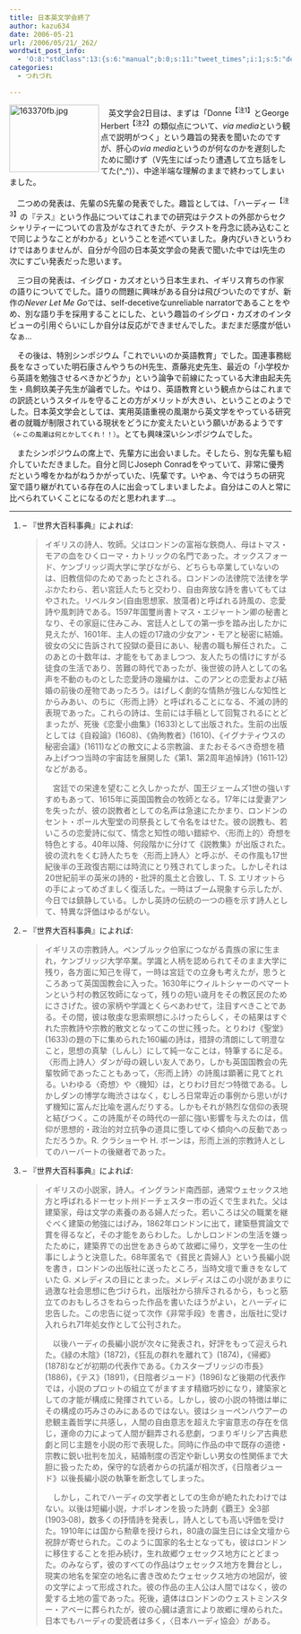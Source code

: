 ```yaml
---
title: 日本英文学会終了
author: kazu634
date: 2006-05-21
url: /2006/05/21/_262/
wordtwit_post_info:
  - 'O:8:"stdClass":13:{s:6:"manual";b:0;s:11:"tweet_times";i:1;s:5:"delay";i:0;s:7:"enabled";i:1;s:10:"separation";s:2:"60";s:7:"version";s:3:"3.7";s:14:"tweet_template";b:0;s:6:"status";i:2;s:6:"result";a:0:{}s:13:"tweet_counter";i:2;s:13:"tweet_log_ids";a:1:{i:0;i:2363;}s:9:"hash_tags";a:0:{}s:8:"accounts";a:1:{i:0;s:7:"kazu634";}}'
categories:
  - つれづれ

---
```

<div class="section">
<p>
<a href="http://image.blog.livedoor.jp/simoom634/imgs/1/6/163370fb.jpg" onclick="__gaTracker('send', 'event', 'outbound-article', 'http://image.blog.livedoor.jp/simoom634/imgs/1/6/163370fb.jpg', '');" target="_blank"><img width="160" align="left" alt="163370fb.jpg" src="http://image.blog.livedoor.jp/simoom634/imgs/1/6/163370fb-s.jpg" height="120" border="0" class="pict" /></a>
</p></p> 
  
<p>
    　英文学会2日目は、まずは「Donne<sup>【注1】</sup>とGeorge Herbert<sup>【注2】</sup>の類似点について、<i>via media</i>という観点で説明がつく」という趣旨の発表を聞いたのですが、肝心の<i>via media</i>というのが何なのかを遅刻したために聞けず（V先生にばったり遭遇して立ち話をしてた(^_^)）、中途半端な理解のままで終わってしまいました。
</p></p> 
  
<p>
    　二つめの発表は、先輩のS先輩の発表でした。趣旨としては、「ハーディー<sup>【注3】</sup>の『テス』という作品についてはこれまでの研究はテクストの外部からセクシャリティーについての言及がなされてきたが、テクストを丹念に読み込むことで同じようなことがわかる」ということを述べていました。身内びいきというわけではありませんが、自分が今回の日本英文学会の発表で聞いた中ではI先生の次にすごい発表だった思います。
</p></p> 
  
<p>
    　三つ目の発表は、イシグロ・カズオという日本生まれ、イギリス育ちの作家の語りについてでした。語りの問題に興味がある自分は飛びついたのですが、新作の<i>Never Let Me Go</i>では、self-decetiveなunreliable narratorであることをやめ、別な語り手を採用することにした、という趣旨のイシグロ・カズオのインタビューの引用ぐらいにしか自分は反応ができませんでした。まだまだ感度が低いなぁ…
</p></p> 
  
<p>
    　その後は、特別シンポジウム「これでいいのか英語教育」でした。国連事務総長をなさっていた明石康さんやうちのH先生、斎藤兆史先生、最近の「小学校から英語を勉強させるべきかどうか」という論争で前線にたっている大津由起夫先生・鳥飼玖美子先生が論者でした。やはり、英語教育という観点からはこれまでの訳読というスタイルを守ることの方がメリットが大きい、ということのようでした。日本英文学会としては、実用英語重視の風潮から英文学をやっている研究者の就職が制限されている現状をどうにか変えたいという願いがあるようです<small>（←この風潮は何とかしてくれ！！）</small>。とても興味深いシンポジウムでした。
</p></p> 
  
<p>
    　またシンポジウムの席上で、先輩方に出会いました。そしたら、別な先輩も紹介していただきました。自分と同じJoseph Conradをやっていて、非常に優秀だという噂をかねがねうかがっていた、I先輩です。いやぁ、今ではうちの研究室で語り継がれている存在の人に出会ってしまいましたよ。自分はこの人と常に比べられていくことになるのだと思われます…。
</p>
  
<hr />
  
<ol>
<li>
      &#8211; 『世界大百科事典』によれば:<br /> <blockquote>
<p>
          イギリスの詩人、牧師。父はロンドンの富裕な鉄商人、母はトマス・モアの血をひくローマ・カトリックの名門であった。オックスフォード、ケンブリッジ両大学に学びながら、どちらも卒業していないのは、旧教信仰のためであったとされる。ロンドンの法律院で法律を学ぶかたわら、若い宮廷人たちと交わり、自由奔放な詩を書いてもてはやされた。リベルタン(自由思想家、放蕩者)と呼ばれる詩風の、恋愛詩や風刺詩である。1597年国璽尚書トマス・エジャートン卿の秘書となり、その家庭に住みこみ、宮廷人としての第一歩を踏み出したかに見えたが、1601年、主人の姪の17歳の少女アン・モアと秘密に結婚。彼女の父に告訴されて投獄の憂目にあい、秘書の職も解任された。このあとの十数年は、才能をもてあましつつ、友人たちの情けにすがる徒食の生活であり、苦難の時代であったが、後世彼の詩人としての名声を不動のものとした恋愛詩の幾編かは、このアンとの恋愛および結婚の前後の産物であったろう。はげしく劇的な情熱が強じんな知性とからみあい、のちに〈形而上詩〉と呼ばれることになる、不滅の詩的表現であった。これらの詩は、生前には手稿として回覧されるにとどまったが、死後《恋愛小曲集》(1633)として出版された。生前の出版としては《自殺論》(1608)、《偽殉教者》(1610)、《イグナティウスの秘密会議》(1611)などの散文による宗教論、またおそるべき奇想を積み上げつつ当時の宇宙誌を展開した《第1、第2周年追悼詩》(1611‐12)などがある。
</p>
        
<p>
          　宮廷での栄達を望むこと久しかったが、国王ジェームズ1世の強いすすめもあって、1615年に英国国教会の牧師となる。17年には愛妻アンを失ったが、彼の説教者としての名声は急速にたかまり、ロンドンのセント・ポール大聖堂の司祭長として令名をはせた。彼の説教も、若いころの恋愛詩に似て、情念と知性の暗い錯綜や、〈形而上的〉奇想を特色とする。40年以降、何段階かに分けて《説教集》が出版された。彼の流れをくむ詩人たちを〈形而上詩人〉と呼ぶが、その作風も17世紀後半の王政復古期には時流にとり残されてしまった。しかしそれは20世紀前半の英米の詩的・批評的風土と合致し、T. S. エリオットらの手によってめざましく復活した。一時はブーム現象すら示したが、今日では鎮静している。しかし英詩の伝統の一つの極を示す詩人として、特異な評価はゆるがない。
</p>
</blockquote>
</li>
    
<li>
      &#8211; 『世界大百科事典』によれば:<br /> <blockquote>
<p>
          イギリスの宗教詩人。ペンブルック伯家につながる貴族の家に生まれ，ケンブリッジ大学卒業。学識と人柄を認められてそのまま大学に残り，各方面に知己を得て，一時は宮廷での立身も考えたが，思うところあって英国国教会に入った。1630年にウィルトシャーのベマートンという村の教区牧師になって，残りの短い歳月をその教区民のためにささげた。彼の家柄や学識とくらべあわせて，注目すべきことである。その間，彼は敬虔な思索瞑想にふけったらしく，その結果はすぐれた宗教詩や宗教的散文となってこの世に残った。とりわけ《聖堂》(1633)の題の下に集められた160編の詩は，措辞の清朗にして明澄なこと，思想の真摯（しんし）にして純一なことは，特筆するに足る。〈形而上詩人〉ダンが母の親しい友人であり，しかも英国国教会の先輩牧師であったこともあって，〈形而上詩〉の詩風は顕著に見てとれる。いわゆる〈奇想〉や〈機知〉は，とりわけ目だつ特徴である。しかしダンの博学な晦渋さはなく，むしろ日常卑近の事例から思いがけず機知に富んだ比喩を選んだりする。しかもそれが熱烈な信仰の表現と結びつく。この詩風がその時代の一部に強い影響を与えたのは，信仰が思想的・政治的対立抗争の道具に堕してゆく傾向への反動であっただろうか。R. クラショーや H. ボーンは，形而上派的宗教詩人としてのハーバートの後継者であった。
</p>
</blockquote>
</li>
    
<li>
      &#8211; 『世界大百科事典』によれば:<br /> <blockquote>
<p>
          イギリスの小説家，詩人。イングランド南西部，通常ウェセックス地方と呼ばれるドーセット州ドーチェスター市の近くで生まれた。父は建築家，母は文学の素養のある婦人だった。若いころは父の職業を継ぐべく建築の勉強にはげみ，1862年ロンドンに出て，建築懸賞論文で賞を得るなど，その才能をあらわした。しかしロンドンの生活を嫌ったために，建築界での出世をあきらめて故郷に帰り，文学を一生の仕事にしようと決意した。68年匿名で《貧民と貴婦人》という長編小説を書き，ロンドンの出版社に送ったところ，当時文壇で重きをなしていた G. メレディスの目にとまった。メレディスはこの小説があまりに過激な社会思想に色づけられ，出版社から排斥されるから，もっと筋立てのおもしろさをねらった作品を書いたほうがよい，とハーディに忠告した。この忠告に従って次作《非常手段》を書き，出版社に受け入れられ71年処女作として公刊された。
</p>
        
<p>
          　以後ハーディの長編小説が次々に発表され，好評をもって迎えられた。《緑の木陰》(1872)，《狂乱の群れを離れて》(1874)，《帰郷》(1878)などが初期の代表作である。《カスターブリッジの市長》(1886)，《テス》(1891)，《日陰者ジュード》(1896)など後期の代表作では，小説のプロットの組立てがますます精緻巧妙になり，建築家としての才能が構成に発揮されている。しかし，彼の小説の特徴は単にその構成の巧みさのみにあるのではない。彼はショーペンハウアーの悲観主義哲学に共感し，人間の自由意志を超えた宇宙意志の存在を信じ，運命の力によって人間が翻弄される悲劇，つまりギリシア古典悲劇と同じ主題を小説の形で表現した。同時に作品の中で既存の道徳・宗教に鋭い批判を加え，結婚制度の否定や新しい男女の性関係まで大胆に扱ったため，保守的な読者からの抗議が相次ぎ，《日陰者ジュード》以後長編小説の執筆を断念してしまった。
</p>
        
<p>
          　しかし，これでハーディの文学者としての生命が絶たれたわけではない。以後は短編小説，ナポレオンを扱った詩劇《覇王》全3部(1903‐08)，数多くの抒情詩を発表し，詩人としても高い評価を受けた。1910年には国から勲章を授けられ，80歳の誕生日には全文壇から祝辞が寄せられた。このように国家的名士となっても，彼はロンドンに移住することを拒み続け，生れ故郷ウェセックス地方にとどまった。のみならず，彼のすべての作品はウェセックス地方を舞台とし，現実の地名を架空の地名に書き改めたウェセックス地方の地図が，彼の文学によって形成された。彼の作品の主人公は人間ではなく，彼の愛する土地の霊であった。死後，遺体はロンドンのウェストミンスター・アベーに葬られたが，彼の心臓は遺言により故郷に埋められた。日本でもハーディの愛読者は多く，〈日本ハーディ協会〉がある。
</p>
</blockquote>
</li>
</ol>
</div>